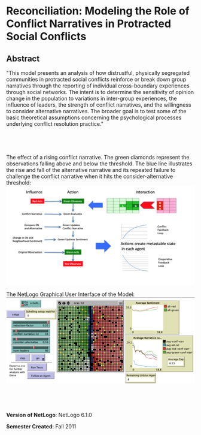 # Reconciliation: Modeling the Role of Conflict Narratives in Protracted Social Conflicts



## Abstract

"This model presents an analysis of how distrustful, physically segregated communities in protracted social conflicts reinforce or break down group narratives through the reporting of individual cross-boundary experiences through social networks. The intent is to determine the sensitivity of opinion change in the population to variations in inter-group experiences, the influence of leaders, the strength of conflict narratives, and the willingness to consider alternative narratives. The broader goal is to test some of the basic theoretical assumptions concerning the psychological processes underlying conflict resolution practice."

## &nbsp;
The effect of a rising conflict narrative. The green diamonds represent the observations falling above and below the threshold. The blue line illustrates the rise and fall of the alternative narrative and its repeated failure to challenge the conflict narrative when it hits the consider-alternative threshold:
![rising conflict narrative](ConflictNarrative.png)

The NetLogo Graphical User Interface of the Model: 
![The NetLogo Graphical User Interface](GUI.png)

## &nbsp;

**Version of NetLogo**: NetLogo 6.1.0

**Semester Created**: Fall 2011

